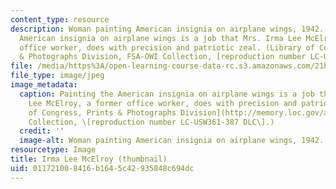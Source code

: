 ```yaml
---
content_type: resource
description: Woman painting American insignia on airplane wings, 1942. Painting the
  American insignia on airplane wings is a job that Mrs. Irma Lee McElroy, a former
  office worker, does with precision and patriotic zeal. (Library of Congress, Prints
  & Photographs Division, FSA-OWI Collection, [reproduction number LC-USW361-387 DLC].)
file: /media/https%3A/open-learning-course-data-rc.s3.amazonaws.com/21h-952j-readings-in-american-history-since-1877-fall-2003/011721008416b1645c42935848c694dc_21h-952jf03-th.jpg
file_type: image/jpeg
image_metadata:
  caption: Painting the American insignia on airplane wings is a job that Mrs. Irma
    Lee McElroy, a former office worker, does with precision and patriotic zeal. ([Library
    of Congress, Prints & Photographs Division](http://memory.loc.gov/ammem/), FSA-OWI
    Collection, \[reproduction number LC-USW361-387 DLC\].)
  credit: ''
  image-alt: Woman painting American insignia on airplane wings, 1942.
resourcetype: Image
title: Irma Lee McElroy (thumbnail)
uid: 01172100-8416-b164-5c42-935848c694dc
---
```

